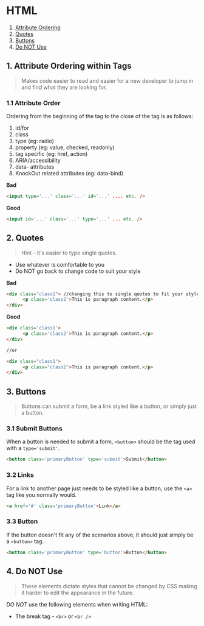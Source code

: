 # HTML

 1. [Attribute Ordering](#attribute-ordering-within-tags)
 1. [Quotes](#quotes)
 1. [Buttons](#buttons)
 1. [Do NOT Use](#do-not-use)

## 1. Attribute Ordering within Tags
 > Makes code easier to read and easier for a new developer to jump in and find what they are looking for.

  ### 1.1 Attribute Order
   Ordering from the beginning of the tag to the close of the tag is as follows:

  1. id/for
  1. class
  1. type (eg: radio)
  1. property (eg: value, checked, readonly)
  1. tag specific (eg: href, action)
  1. ARIA/accessibility
  1. data- attributes
  1. KnockOut related attributes (eg: data-bind)

**Bad**
 ```html
 <input type='...' class='...' id='...' .... etc. />
 ```

**Good**
 ```html
 <input id='...' class='...' type='...' ... etc. />
 ```


## 2. Quotes
  > Hint - it's easier to type single quotes.

+ Use whatever is comfortable to you
+ Do NOT go back to change code to suit your style

**Bad**
```html
<div class="class1"> //changing this to single quotes to fit your style
      <p class='class2'>This is paragraph content.</p>
</div>
```

**Good**
```html
<div class='class1'>
      <p class='class2'>This is paragraph content.</p>
</div>

//or

<div class="class1">
      <p class="class2">This is paragraph content.</p>
</div>
```


## 3. Buttons
  > Buttons can submit a form, be a link styled like a button, or simply just a button.

### 3.1 Submit Buttons

   When a button is needed to submit a form, ``<button>`` should be the tag used with a ``type='submit'``.

  ```html
<button class='primaryButton' type='submit'>Submit</button>
  ```
### 3.2 Links
  For a link to another page just needs to be styled like a button, use the ``<a>`` tag like you normally would.

  ```html
  <a href='#' class='primaryButton'>Link</a>
  ```

### 3.3  Button

 If the button doesn't fit any of the scenarios above, it should just simply be a  ``<button>`` tag.

  ```html
<button class='primaryButton' type='button'>Button</button>
```

## 4. Do NOT Use
  > These elements dictate styles that cannot be changed by CSS making it harder to edit the appearance in the future.

*DO NOT* use the following elements when writing HTML:

 + The break tag -  ``<br>`` or ``<br />``

